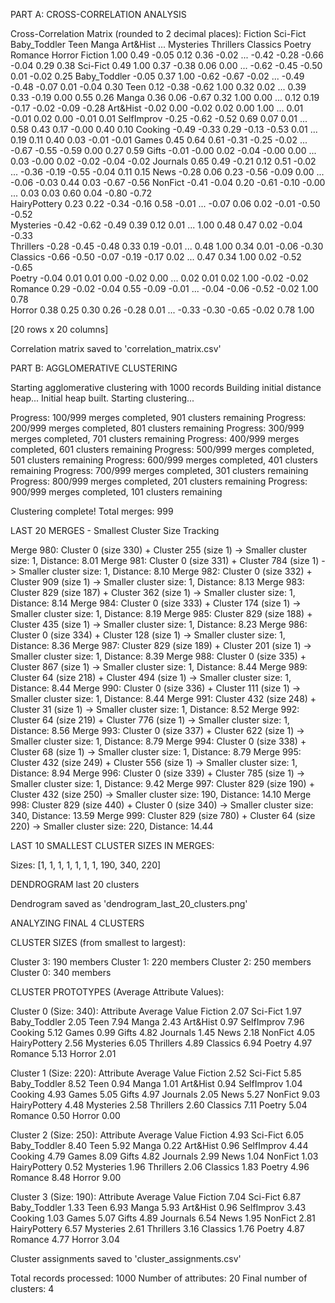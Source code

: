 PART A: CROSS-CORRELATION ANALYSIS


Cross-Correlation Matrix (rounded to 2 decimal places):
              Fiction  Sci-Fict  Baby_Toddler    Teen   Manga  Art&Hist  ...  Mysteries  Thrillers  Classics  Poetry  Romance  Horror
Fiction          1.00      0.49         -0.05    0.12    0.36     -0.02  ...      -0.42      -0.28     -0.66   -0.04     0.29    0.38
Sci-Fict         0.49      1.00          0.37   -0.38    0.06      0.00  ...      -0.62      -0.45     -0.50    0.01    -0.02    0.25
Baby_Toddler    -0.05      0.37          1.00   -0.62   -0.67     -0.02  ...      -0.49      -0.48     -0.07    0.01    -0.04    0.30
  Teen           0.12     -0.38         -0.62    1.00    0.32      0.02  ...       0.39       0.33     -0.19    0.00     0.55    0.26
 Manga           0.36      0.06         -0.67    0.32    1.00      0.00  ...       0.12       0.19     -0.17   -0.02    -0.09   -0.28
Art&Hist        -0.02      0.00         -0.02    0.02    0.00      1.00  ...       0.01      -0.01      0.02    0.00    -0.01    0.01
SelfImprov      -0.25     -0.62         -0.52    0.69    0.07      0.01  ...       0.58       0.43      0.17   -0.00     0.40    0.10
Cooking         -0.49     -0.33          0.29   -0.13   -0.53      0.01  ...       0.19       0.11      0.40    0.03    -0.01   -0.01
 Games           0.45      0.64          0.61   -0.31   -0.25     -0.02  ...      -0.67      -0.55     -0.59    0.00     0.27    0.59
 Gifts          -0.01     -0.00          0.02   -0.04   -0.00      0.00  ...       0.03      -0.00      0.02   -0.02    -0.04   -0.02
Journals         0.65      0.49         -0.21    0.12    0.51     -0.02  ...      -0.36      -0.19     -0.55   -0.04     0.11    0.15
  News          -0.28      0.06          0.23   -0.56   -0.09      0.00  ...      -0.06      -0.03      0.44    0.03    -0.67   -0.56
NonFict         -0.41     -0.04          0.20   -0.61   -0.10     -0.00  ...       0.03       0.03      0.60    0.04    -0.80   -0.72      
HairyPottery     0.23      0.22         -0.34   -0.16    0.58     -0.01  ...      -0.07       0.06      0.02   -0.01    -0.50   -0.52      
Mysteries       -0.42     -0.62         -0.49    0.39    0.12      0.01  ...       1.00       0.48      0.47    0.02    -0.04   -0.33      
Thrillers       -0.28     -0.45         -0.48    0.33    0.19     -0.01  ...       0.48       1.00      0.34    0.01    -0.06   -0.30      
Classics        -0.66     -0.50         -0.07   -0.19   -0.17      0.02  ...       0.47       0.34      1.00    0.02    -0.52   -0.65      
Poetry          -0.04      0.01          0.01    0.00   -0.02      0.00  ...       0.02       0.01      0.02    1.00    -0.02   -0.02      
Romance          0.29     -0.02         -0.04    0.55   -0.09     -0.01  ...      -0.04      -0.06     -0.52   -0.02     1.00    0.78      
Horror           0.38      0.25          0.30    0.26   -0.28      0.01  ...      -0.33      -0.30     -0.65   -0.02     0.78    1.00      

[20 rows x 20 columns]

Correlation matrix saved to 'correlation_matrix.csv'

PART B: AGGLOMERATIVE CLUSTERING


Starting agglomerative clustering with 1000 records
Building initial distance heap...
Initial heap built. Starting clustering...

Progress: 100/999 merges completed, 901 clusters remaining
Progress: 200/999 merges completed, 801 clusters remaining
Progress: 300/999 merges completed, 701 clusters remaining
Progress: 400/999 merges completed, 601 clusters remaining
Progress: 500/999 merges completed, 501 clusters remaining
Progress: 600/999 merges completed, 401 clusters remaining
Progress: 700/999 merges completed, 301 clusters remaining
Progress: 800/999 merges completed, 201 clusters remaining
Progress: 900/999 merges completed, 101 clusters remaining

Clustering complete! Total merges: 999

LAST 20 MERGES - Smallest Cluster Size Tracking

Merge  980: Cluster    0 (size  330) + Cluster  255 (size    1) -> Smaller cluster size:    1, Distance: 8.01
Merge  981: Cluster    0 (size  331) + Cluster  784 (size    1) -> Smaller cluster size:    1, Distance: 8.10
Merge  982: Cluster    0 (size  332) + Cluster  909 (size    1) -> Smaller cluster size:    1, Distance: 8.13
Merge  983: Cluster  829 (size  187) + Cluster  362 (size    1) -> Smaller cluster size:    1, Distance: 8.14
Merge  984: Cluster    0 (size  333) + Cluster  174 (size    1) -> Smaller cluster size:    1, Distance: 8.19
Merge  985: Cluster  829 (size  188) + Cluster  435 (size    1) -> Smaller cluster size:    1, Distance: 8.23
Merge  986: Cluster    0 (size  334) + Cluster  128 (size    1) -> Smaller cluster size:    1, Distance: 8.36
Merge  987: Cluster  829 (size  189) + Cluster  201 (size    1) -> Smaller cluster size:    1, Distance: 8.39
Merge  988: Cluster    0 (size  335) + Cluster  867 (size    1) -> Smaller cluster size:    1, Distance: 8.44
Merge  989: Cluster   64 (size  218) + Cluster  494 (size    1) -> Smaller cluster size:    1, Distance: 8.44
Merge  990: Cluster    0 (size  336) + Cluster  111 (size    1) -> Smaller cluster size:    1, Distance: 8.44
Merge  991: Cluster  432 (size  248) + Cluster   31 (size    1) -> Smaller cluster size:    1, Distance: 8.52
Merge  992: Cluster   64 (size  219) + Cluster  776 (size    1) -> Smaller cluster size:    1, Distance: 8.56
Merge  993: Cluster    0 (size  337) + Cluster  622 (size    1) -> Smaller cluster size:    1, Distance: 8.79
Merge  994: Cluster    0 (size  338) + Cluster   68 (size    1) -> Smaller cluster size:    1, Distance: 8.79
Merge  995: Cluster  432 (size  249) + Cluster  556 (size    1) -> Smaller cluster size:    1, Distance: 8.94
Merge  996: Cluster    0 (size  339) + Cluster  785 (size    1) -> Smaller cluster size:    1, Distance: 9.42
Merge  997: Cluster  829 (size  190) + Cluster  432 (size  250) -> Smaller cluster size:  190, Distance: 14.10
Merge  998: Cluster  829 (size  440) + Cluster    0 (size  340) -> Smaller cluster size:  340, Distance: 13.59
Merge  999: Cluster  829 (size  780) + Cluster   64 (size  220) -> Smaller cluster size:  220, Distance: 14.44

LAST 10 SMALLEST CLUSTER SIZES IN MERGES:

Sizes: [1, 1, 1, 1, 1, 1, 1, 190, 340, 220]

DENDROGRAM last 20 clusters


Dendrogram saved as 'dendrogram_last_20_clusters.png'

ANALYZING FINAL 4 CLUSTERS


CLUSTER SIZES (from smallest to largest):

Cluster 3: 190 members
Cluster 1: 220 members
Cluster 2: 250 members
Cluster 0: 340 members

CLUSTER PROTOTYPES (Average Attribute Values):


Cluster 0 (Size: 340):
   Attribute  Average Value
     Fiction           2.07
    Sci-Fict           1.97
Baby_Toddler           2.05
        Teen           7.94
       Manga           2.43
    Art&Hist           0.97
  SelfImprov           7.96
     Cooking           5.12
       Games           0.99
       Gifts           4.82
    Journals           1.45
        News           2.18
     NonFict           4.05
HairyPottery           2.56
   Mysteries           6.05
   Thrillers           4.89
    Classics           6.94
      Poetry           4.97
     Romance           5.13
      Horror           2.01

Cluster 1 (Size: 220):
   Attribute  Average Value
     Fiction           2.52
    Sci-Fict           5.85
Baby_Toddler           8.52
        Teen           0.94
       Manga           1.01
    Art&Hist           0.94
  SelfImprov           1.04
     Cooking           4.93
       Games           5.05
       Gifts           4.97
    Journals           2.05
        News           5.27
     NonFict           9.03
HairyPottery           4.48
   Mysteries           2.58
   Thrillers           2.60
    Classics           7.11
      Poetry           5.04
     Romance           0.50
      Horror           0.00

Cluster 2 (Size: 250):
   Attribute  Average Value
     Fiction           4.93
    Sci-Fict           6.05
Baby_Toddler           8.40
        Teen           5.92
       Manga           0.22
    Art&Hist           0.96
  SelfImprov           4.44
     Cooking           4.79
       Games           8.09
       Gifts           4.82
    Journals           2.99
        News           1.04
     NonFict           1.03
HairyPottery           0.52
   Mysteries           1.96
   Thrillers           2.06
    Classics           1.83
      Poetry           4.96
     Romance           8.48
      Horror           9.00

Cluster 3 (Size: 190):
   Attribute  Average Value
     Fiction           7.04
    Sci-Fict           6.87
Baby_Toddler           1.33
        Teen           6.93
       Manga           5.93
    Art&Hist           0.96
  SelfImprov           3.43
     Cooking           1.03
       Games           5.07
       Gifts           4.89
    Journals           6.54
        News           1.95
     NonFict           2.81
HairyPottery           6.57
   Mysteries           2.61
   Thrillers           3.16
    Classics           1.76
      Poetry           4.87
     Romance           4.77
      Horror           3.04

Cluster assignments saved to 'cluster_assignments.csv'


Total records processed: 1000
Number of attributes: 20
Final number of clusters: 4